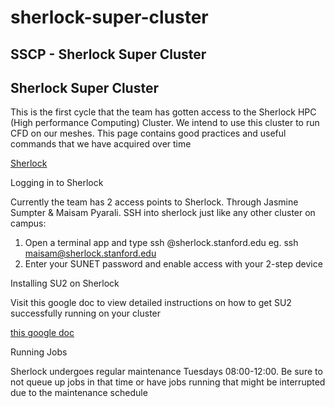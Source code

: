 # sherlock-super-cluster

## SSCP - Sherlock Super Cluster

## Sherlock Super Cluster

This is the first cycle that the team has gotten access to the Sherlock HPC (High performance Computing) Cluster. We intend to use this cluster to run CFD on our meshes. This page contains good practices and useful commands that we have acquired over time

[Sherlock](https://www.sherlock.stanford.edu/)

Logging in to Sherlock

Currently the team has 2 access points to Sherlock. Through Jasmine Sumpter & Maisam Pyarali. SSH into sherlock just like any other cluster on campus:

1. Open a terminal app and type ssh @sherlock.stanford.edu eg. ssh maisam@sherlock.stanford.edu
2. Enter your SUNET password and enable access with your 2-step device

Installing SU2 on Sherlock

Visit this google doc to view detailed instructions on how to get SU2 successfully running on your cluster

[this google doc](https://docs.google.com/document/d/1Q7ySC20l4f4gqTWHzYVtbHfeaUIpl_EflV45q06w5gc/edit)

Running Jobs

Sherlock undergoes regular maintenance Tuesdays 08:00-12:00. Be sure to not queue up jobs in that time or have jobs running that might be interrupted due to the maintenance schedule&#x20;
